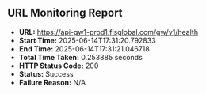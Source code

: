 ## URL Monitoring Report

- **URL:** https://api-gw1-prod1.fisglobal.com/gw/v1/health
- **Start Time:** 2025-06-14T17:31:20.792833
- **End Time:** 2025-06-14T17:31:21.046718
- **Total Time Taken:** 0.253885 seconds
- **HTTP Status Code:** 200
- **Status:** Success
- **Failure Reason:** N/A
